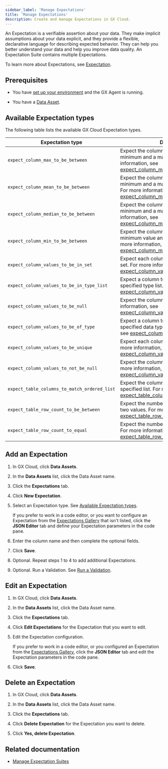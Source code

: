 ```yaml
---
sidebar_label: 'Manage Expectations'
title: 'Manage Expectations'
description: Create and manage Expectations in GX Cloud.
---
```


An Expectation is a verifiable assertion about your data. They make implicit assumptions about your data explicit, and they provide a flexible, declarative language for describing expected behavior. They can help you better understand your data and help you improve data quality. An Expectation Suite contains multiple Expectations.

To learn more about Expectations, see [Expectation](../../terms/expectation.md).

## Prerequisites

- You have [set up your environment](../set_up_gx_cloud.md) and the GX Agent is running. 

- You have a [Data Asset](/docs/cloud/data_assets/manage_data_assets#create-a-data-asset).

## Available Expectation types

The following table lists the available GX Cloud Expectation types.

| Expectation type                         | Description                                               | 
|------------------------------------------|------------------------------------------------------------------------|
| `expect_column_max_to_be_between`        | Expect the column maximum to be between a minimum and a maximum value. For more information, see [expect_column_max_to_be_between](https://greatexpectations.io/expectations/expect_column_max_to_be_between).  | 
| `expect_column_mean_to_be_between`       | Expect the column mean to be between a minimum and a maximum value (inclusive). For more information, see [expect_column_mean_to_be_between](https://greatexpectations.io/expectations/expect_column_mean_to_be_between). | 
| `expect_column_median_to_be_between`     | Expect the column median to be between a minimum and a maximum value. For more information, see [expect_column_median_to_be_between](https://greatexpectations.io/expectations/expect_column_median_to_be_between). | 
| `expect_column_min_to_be_between`        | Expect the column minimum to be between a minimum value and a maximum value. For more information, see  [expect_column_min_to_be_between](https://greatexpectations.io/expectations/expect_column_min_to_be_between).| 
| `expect_column_values_to_be_in_set`      | Expect each column value to be in a given set. For more information, see [expect_column_values_to_be_in_set](https://greatexpectations.io/expectations/expect_column_values_to_be_in_set).| 
| `expect_column_values_to_be_in_type_list`| Expect a column to contain values from a specified type list. For more information, see [expect_column_values_to_be_in_type_list](https://greatexpectations.io/expectations/expect_column_values_to_be_in_type_list).|
| `expect_column_values_to_be_null`        | Expect the column values to be null. For more information, see [expect_column_values_to_be_null](https://greatexpectations.io/expectations/expect_column_values_to_be_null).|
| `expect_column_values_to_be_of_type`     | Expect a column to contain values of a specified data type. For more information, see [expect_column_values_to_be_of_type](https://greatexpectations.io/expectations/expect_column_values_to_be_of_type).|
| `expect_column_values_to_be_unique`      | Expect each column value to be unique. For more information, see [expect_column_values_to_be_unique](https://greatexpectations.io/expectations/expect_column_values_to_be_unique).|
| `expect_column_values_to_not_be_null`    | Expect the column values to not be null. For more information, see [expect_column_values_to_not_be_null](https://greatexpectations.io/expectations/expect_column_values_to_not_be_null).|
| `expect_table_columns_to_match_ordered_list` | Expect the columns to exactly match a specified list. For more information, see [expect_table_columns_to_match_ordered_list](https://greatexpectations.io/expectations/expect_table_columns_to_match_ordered_list).|
| `expect_table_row_count_to_be_between`   | Expect the number of rows to be between two values. For more information, see [expect_table_row_count_to_be_between](https://greatexpectations.io/expectations/expect_table_row_count_to_be_between).|
| `expect_table_row_count_to_equal`        | Expect the number of rows to equal a value. For more information, see [expect_table_row_count_to_equal](https://greatexpectations.io/expectations/expect_table_row_count_to_equal). |                                          

## Add an Expectation

1. In GX Cloud, click **Data Assets**.

2. In the **Data Assets** list, click the Data Asset name.

3. Click the **Expectations** tab.

4. Click **New Expectation**.

5. Select an Expectation type. See [Available Expectation types](#available-expectation-types).

    If you prefer to work in a code editor, or you want to configure an Expectation from the [Expectations Gallery](https://greatexpectations.io/expectations/) that isn't listed, click the **JSON Editor** tab and define your Expectation parameters in the code pane.

6. Enter the column name and then complete the optional fields.

7. Click **Save**.

8. Optional. Repeat steps 1 to 4 to add additional Expectations.

9. Optional. Run a Validation. See [Run a Validation](/docs/cloud/validations/manage_validations#run-a-validation).

## Edit an Expectation

1. In GX Cloud, click **Data Assets**.

2. In the **Data Assets** list, click the Data Asset name.

3. Click the **Expectations** tab.

4. Click **Edit Expectations** for the Expectation that you want to edit.

5. Edit the Expectation configuration.

    If you prefer to work in a code editor, or you configured an Expectation from the [Expectations Gallery](https://greatexpectations.io/expectations/), click the **JSON Editor** tab and edit the Expectation parameters in the code pane.

6. Click **Save**.

## Delete an Expectation

1. In GX Cloud, click **Data Assets**.

2. In the **Data Assets** list, click the Data Asset name.

3. Click the **Expectations** tab.

4. Click **Delete Expectation** for the Expectation you want to delete. 

5. Click **Yes, delete Expectation**. 

## Related documentation

- [Manage Expectation Suites](../expectation_suites/manage_expectation_suites.md)